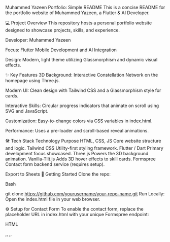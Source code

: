 Muhammed Yazeen Portfolio: Simple README
This is a concise README for the portfolio website of Muhammed Yazeen, a Flutter & AI Developer.

💻 Project Overview
This repository hosts a personal portfolio website designed to showcase projects, skills, and experience.

Developer: Muhammed Yazeen

Focus: Flutter Mobile Development and AI Integration

Design: Modern, light theme utilizing Glassmorphism and dynamic visual effects.

✨ Key Features
3D Background: Interactive Constellation Network on the homepage using Three.js.

Modern UI: Clean design with Tailwind CSS and a Glassmorphism style for cards.

Interactive Skills: Circular progress indicators that animate on scroll using SVG and JavaScript.

Customization: Easy-to-change colors via CSS variables in index.html.

Performance: Uses a pre-loader and scroll-based reveal animations.

🛠️ Tech Stack
Technology	Purpose
HTML, CSS, JS	Core website structure and logic.
Tailwind CSS	Utility-first styling framework.
Flutter / Dart	Primary development focus showcased.
Three.js	Powers the 3D background animation.
Vanilla-Tilt.js	Adds 3D hover effects to skill cards.
Formspree	Contact form backend service (requires setup).

Export to Sheets
🚀 Getting Started
Clone the repo:

Bash

git clone https://github.com/yourusername/your-repo-name.git
Run Locally:
Open the index.html file in your web browser.

⚙️ Setup for Contact Form
To enable the contact form, replace the placeholder URL in index.html with your unique Formspree endpoint:

HTML

<form action="https://formspree.io/f/YOUR_UNIQUE_ID" method="POST">
    </form>
,,
,,
